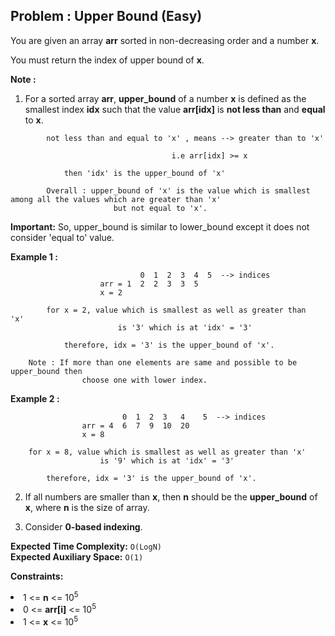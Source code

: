 ## Problem : Upper Bound (Easy)
You are given  an array **arr** sorted in non-decreasing order and a number **x**.

You must return the index of upper bound of **x**.

**Note :**
1. For a sorted array **arr**, **upper_bound** of a number **x** is defined as the smallest index **idx** such that the value **arr[idx]** is **not less than** and
**equal** to **x**. 
```
        not less than and equal to 'x' , means --> greater than to 'x'

                                    i.e arr[idx] >= x

            then 'idx' is the upper_bound of 'x'
        
        Overall : upper_bound of 'x' is the value which is smallest among all the values which are greater than 'x'
                       but not equal to 'x'. 
```

**Important:** So, upper_bound is similar to lower_bound except it does not consider 'equal to' value.


**Example 1 :**
```         
                             0  1  2  3  4  5  --> indices            
                    arr = 1  2  2  3  3  5
                    x = 2
        
        for x = 2, value which is smallest as well as greater than  'x'
                        is '3' which is at 'idx' = '3'

            therefore, idx = '3' is the upper_bound of 'x'.
    
    Note : If more than one elements are same and possible to be upper_bound then
                choose one with lower index.
```

**Example 2 :**
```
                         0  1  2  3   4    5  --> indices            
                arr = 4  6  7  9  10  20
                x = 8
    
    for x = 8, value which is smallest as well as greater than 'x'
                    is '9' which is at 'idx' = '3'

        therefore, idx = '3' is the upper_bound of 'x'.
```

2. If all numbers are smaller than **x**, then **n** should be the **upper_bound** of **x**, where **n** is the size
    of array.

3. Consider **0-based indexing**.

**Expected Time Complexity:** ```O(LogN)```<br>
**Expected Auxiliary Space:** ```O(1)``` 

**Constraints:**
<li>1 <= <b>n</b> <= 10<sup>5</sup></li>
<li>0 <= <b>arr[i]</b> <= 10<sup>5</sup></li>
<li>1 <= <b>x</b> <= 10<sup>5</sup></li>